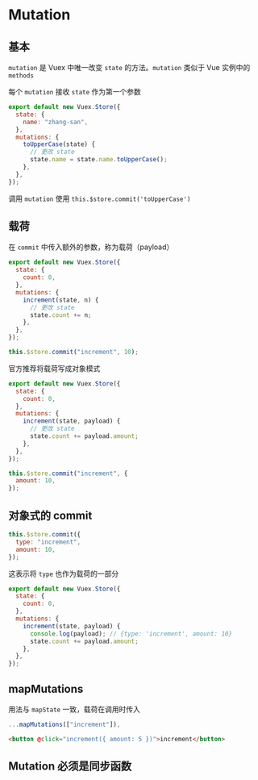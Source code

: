 # Mutation

## 基本

`mutation` 是 Vuex 中唯一改变 `state` 的方法。`mutation` 类似于 Vue 实例中的 `methods`

每个 `mutation` 接收 `state` 作为第一个参数

```js
export default new Vuex.Store({
  state: {
    name: "zhang-san",
  },
  mutations: {
    toUpperCase(state) {
      // 更改 state
      state.name = state.name.toUpperCase();
    },
  },
});
```

调用 `mutation` 使用 `this.$store.commit('toUpperCase')`

## 载荷

在 `commit` 中传入额外的参数，称为载荷（payload）

```js
export default new Vuex.Store({
  state: {
    count: 0,
  },
  mutations: {
    increment(state, n) {
      // 更改 state
      state.count += n;
    },
  },
});
```

```js
this.$store.commit("increment", 10);
```

官方推荐将载荷写成对象模式

```js
export default new Vuex.Store({
  state: {
    count: 0,
  },
  mutations: {
    increment(state, payload) {
      // 更改 state
      state.count += payload.amount;
    },
  },
});
```

```js
this.$store.commit("increment", {
  amount: 10,
});
```

## 对象式的 commit

```js
this.$store.commit({
  type: "increment",
  amount: 10,
});
```

这表示将 `type` 也作为载荷的一部分

```js
export default new Vuex.Store({
  state: {
    count: 0,
  },
  mutations: {
    increment(state, payload) {
      console.log(payload); // {type: 'increment', amount: 10}
      state.count += payload.amount;
    },
  },
});
```

## mapMutations

用法与 `mapState` 一致，载荷在调用时传入

```js
...mapMutations(["increment"]),
```

```html
<button @click="increment({ amount: 5 })">increment</button>
```

## Mutation 必须是同步函数
